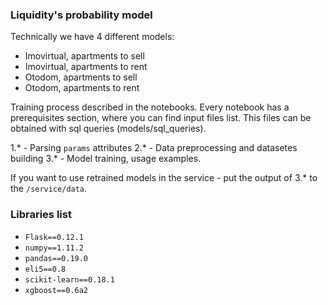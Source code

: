 ### Liquidity's probability model ###

Technically we have 4 different models:
* Imovirtual, apartments to sell
* Imovirtual, apartments to rent
* Otodom, apartments to sell
* Otodom, apartments to rent

Training process described in the notebooks. 
Every notebook has a prerequisites section, where you can find input files list.
This files can be obtained with sql queries (models/sql_queries).

1.* - Parsing `params` attributes
2.* - Data preprocessing and datasetes building
3.* - Model training, usage examples.

If you want to use retrained models in the service - put the output of 3.* to the `/service/data`.

### Libraries list

* `Flask==0.12.1`
* `numpy==1.11.2`
* `pandas==0.19.0`
* `eli5==0.8`
* `scikit-learn==0.18.1`
* `xgboost==0.6a2`

